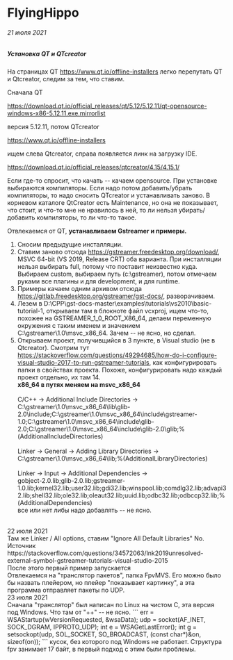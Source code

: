 # FlyingHippo
###### 21 июля 2021

##### <b>Установка QT и QTcreator</b>

На страницах QT https://www.qt.io/offline-installers легко перепутать QT и Qtcreator, следим за тем, что ставим.

Сначала QT

https://download.qt.io/official_releases/qt/5.12/5.12.11/qt-opensource-windows-x86-5.12.11.exe.mirrorlist

версия 5.12.11, потом QTcreator

https://www.qt.io/offline-installers

ищем слева Qtcreator, справа появляется линк на загрузку IDE.

https://download.qt.io/official_releases/qtcreator/4.15/4.15.1/

Если где-то спросит, что качать -- качаем opensource. При установке выбираются компиляторы. Если надо потом добавить/убрать компиляторы, то надо сносить QTcreator и устанавливать заново. В корневом каталоге QtCreator есть Maintenance, но она не показывает, что стоит, и что-то мне не нравилось в ней, то ли нельзя убирать/добавить компиляторы, то ли что-то такое.

Отвлекаемся от QT, <b>устанавливаем Gstreamer и примеры.</b></br>
1) Сносим предыдущие инсталляции.</br>
2) Ставим заново отсюда https://gstreamer.freedesktop.org/download/, MSVC 64-bit (VS 2019, Release CRT) оба варианта. При инсталляции нельзя выбирать full, потому что поставит неизвестно куда. Выбираем custom, выбираем путь (c:\gstreamer), потом отмечаем руками все плагины и для development, и для runtime.
3) Примеры качаем одним архивом отсюда https://gitlab.freedesktop.org/gstreamer/gst-docs/, разворачиваем.
4) Лезем в D:\CPP\gst-docs-master\examples\tutorials\vs2010\basic-tutorial-1, открываем там в блокноте файл vcxproj, ищем что-то, похожее на GSTREAMER_1_0_ROOT_X86_64, делаем переменную окружения с таким именем и значением C:\gstreamer\1.0\msvc_x86_64\. Зачем -- не ясно, но сделал.
5) Открываем проект, получивщийся в 3 пункте, в Visual studio (не в Qtcreator). Смотрим тут https://stackoverflow.com/questions/49294685/how-do-i-configure-visual-studio-2017-to-run-gstreamer-tutorials, как конфигурировать папки в свойствах проекта. Похоже, конфигурировать надо каждый проект отдельно, их там 14.</br>
<b>x86_64 в путях меняем на msvc_x86_64</b></br></br>
C/C++ -> Additional Include Directories -></br>
C:\gstreamer\1.0\msvc_x86_64\lib\glib-2.0\include;C:\gstreamer\1.0\msvc_x86_64\include\gstreamer-1.0;C:\gstreamer\1.0\msvc_x86_64\include\glib-2.0\;C:\gstreamer\1.0\msvc_x86_64\include\glib-2.0\glib;%(AdditionalIncludeDirectories)</br></br>
Linker -> General -> Adding Library Directories -></br>
C:\gstreamer\1.0\msvc_x86_64\lib;%(AdditionalLibraryDirectories)</br></br>
Linker -> Input -> Additional Dependencies -></br>
gobject-2.0.lib;glib-2.0.lib;gstreamer-1.0.lib;kernel32.lib;user32.lib;gdi32.lib;winspool.lib;comdlg32.lib;advapi32.lib;shell32.lib;ole32.lib;oleaut32.lib;uuid.lib;odbc32.lib;odbccp32.lib;%(AdditionalDependencies)</br>
все или нет либы надо добавлять -- не ясно.
</br>
22 июля 2021</br>
Там же Linker / All options, ставим "Ignore All Default Libraries" No.</br>
Источник https://stackoverflow.com/questions/34572063/lnk2019unresolved-external-symbol-gstreamer-tutorials-visual-studio-2015</br>
После этого первый пример запускается</br>
Отвлекаемся на "транслятор пакетов", папка FpvMVS. Его можно было бы назвать плейером, но плейер "показывает картинку", а эта программа отправляет пакеты по UDP.</br>
23 июля 2021</br>
Сначала "транслятор" был написан по Linux на чистом С, эта версия под Windows. Что там от "++" -- не ясно.
```
err = WSAStartup(wVersionRequested, &wsaData);
udp = socket(AF_INET, SOCK_DGRAM, IPPROTO_UDP);
int e = WSAGetLastError();
int g = setsockopt(udp, SOL_SOCKET, SO_BROADCAST, (const char*)&on, sizeof(on));
```
кусок, без которого под Windows не работает. Структура fpv занимает 17 байт, в первый подход с этим были проблемы.
